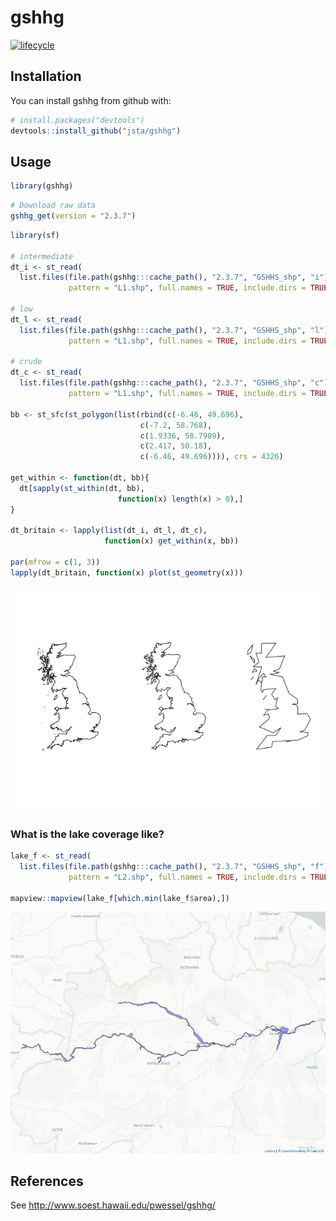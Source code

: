 
<!-- README.md is generated from README.Rmd. Please edit that file -->
gshhg
=====

[![lifecycle](https://img.shields.io/badge/lifecycle-experimental-orange.svg)](https://www.tidyverse.org/lifecycle/#experimental)

Installation
------------

You can install gshhg from github with:

``` r
# install.packages("devtools")
devtools::install_github("jsta/gshhg")
```

Usage
-----

``` r
library(gshhg)
```

``` r
# Download raw data
gshhg_get(version = "2.3.7")
```

``` r
library(sf)

# intermediate
dt_i <- st_read(
  list.files(file.path(gshhg:::cache_path(), "2.3.7", "GSHHS_shp", "i"), 
             pattern = "L1.shp", full.names = TRUE, include.dirs = TRUE))

# low
dt_l <- st_read(
  list.files(file.path(gshhg:::cache_path(), "2.3.7", "GSHHS_shp", "l"), 
             pattern = "L1.shp", full.names = TRUE, include.dirs = TRUE))

# crude
dt_c <- st_read(
  list.files(file.path(gshhg:::cache_path(), "2.3.7", "GSHHS_shp", "c"), 
             pattern = "L1.shp", full.names = TRUE, include.dirs = TRUE))

bb <- st_sfc(st_polygon(list(rbind(c(-6.46, 49.696), 
                             c(-7.2, 58.768), 
                             c(1.9336, 58.7909), 
                             c(2.417, 50.18), 
                             c(-6.46, 49.696)))), crs = 4326)

get_within <- function(dt, bb){
  dt[sapply(st_within(dt, bb), 
                        function(x) length(x) > 0),]
}

dt_britain <- lapply(list(dt_i, dt_l, dt_c), 
                     function(x) get_within(x, bb))

par(mfrow = c(1, 3))
lapply(dt_britain, function(x) plot(st_geometry(x)))
```

![](README-unnamed-chunk-4-1.png)

### What is the lake coverage like?

``` r
lake_f <- st_read(
  list.files(file.path(gshhg:::cache_path(), "2.3.7", "GSHHS_shp", "f"), 
             pattern = "L2.shp", full.names = TRUE, include.dirs = TRUE))

mapview::mapview(lake_f[which.min(lake_f$area),])
```

![](smallest_lake.png)

References
----------

See <http://www.soest.hawaii.edu/pwessel/gshhg/>
